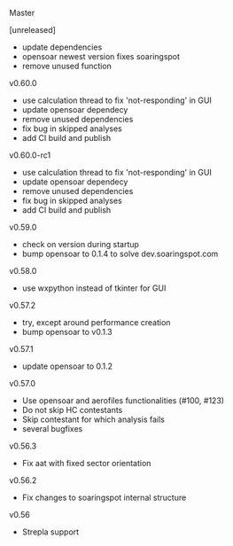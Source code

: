 Master

[unreleased]
- update dependencies
- opensoar newest version fixes soaringspot
- remove unused function

v0.60.0
- use calculation thread to fix 'not-responding' in GUI
- update opensoar dependecy
- remove unused dependencies
- fix bug in skipped analyses
- add CI build and publish

v0.60.0-rc1
- use calculation thread to fix 'not-responding' in GUI
- update opensoar dependecy
- remove unused dependencies
- fix bug in skipped analyses
- add CI build and publish

v0.59.0
- check on version during startup
- bump opensoar to 0.1.4 to solve dev.soaringspot.com

v0.58.0
- use wxpython instead of tkinter for GUI

v0.57.2
- try, except around performance creation
- bump opensoar to v0.1.3

v0.57.1
- update opensoar to 0.1.2

v0.57.0
- Use opensoar and aerofiles functionalities (#100, #123)
- Do not skip HC contestants
- Skip contestant for which analysis fails
- several bugfixes

v0.56.3
- Fix aat with fixed sector orientation

v0.56.2
- Fix changes to soaringspot internal structure

v0.56
- Strepla support
